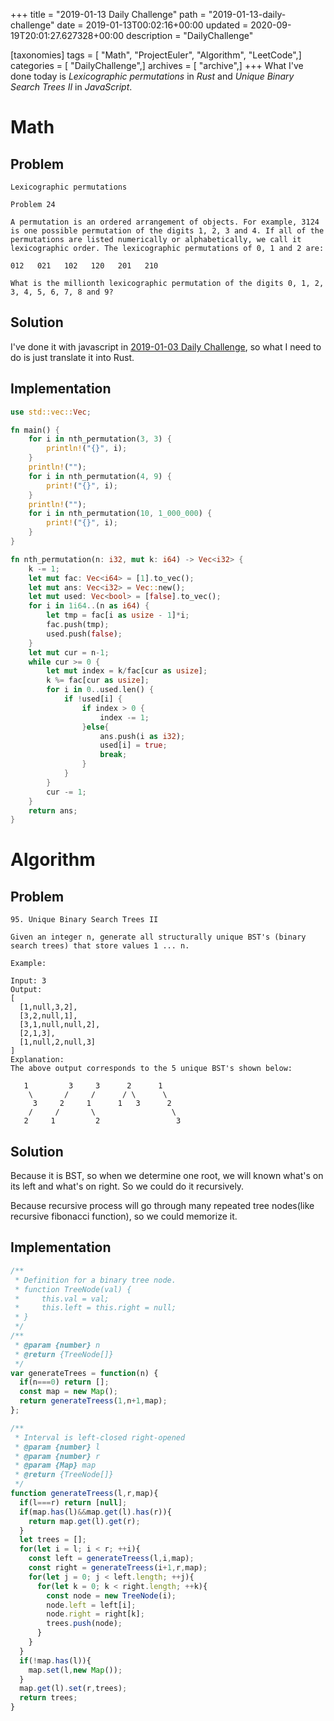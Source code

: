 +++
title = "2019-01-13 Daily Challenge"
path = "2019-01-13-daily-challenge"
date = 2019-01-13T00:02:16+00:00
updated = 2020-09-19T20:01:27.627328+00:00
description = "DailyChallenge"

[taxonomies]
tags = [ "Math", "ProjectEuler", "Algorithm", "LeetCode",]
categories = [ "DailyChallenge",]
archives = [ "archive",]
+++
What I've done today is *Lexicographic permutations* in *Rust* and *Unique Binary Search Trees II* in *JavaScript*.

<!-- more -->

# Math

## Problem

```
Lexicographic permutations

Problem 24 

A permutation is an ordered arrangement of objects. For example, 3124 is one possible permutation of the digits 1, 2, 3 and 4. If all of the permutations are listed numerically or alphabetically, we call it lexicographic order. The lexicographic permutations of 0, 1 and 2 are:

012   021   102   120   201   210

What is the millionth lexicographic permutation of the digits 0, 1, 2, 3, 4, 5, 6, 7, 8 and 9?
```

## Solution

I've done it with javascript in [2019-01-03 Daily Challenge](https://csuwangj.github.io/2019-01-03-Daily-Challenge/), so what I need to do is just translate it into Rust.

## Implementation

```rust
use std::vec::Vec;

fn main() {
    for i in nth_permutation(3, 3) {
        println!("{}", i);
    }
    println!("");
    for i in nth_permutation(4, 9) {
        print!("{}", i);
    }
    println!("");
    for i in nth_permutation(10, 1_000_000) {
        print!("{}", i);
    }
}

fn nth_permutation(n: i32, mut k: i64) -> Vec<i32> {
    k -= 1;
    let mut fac: Vec<i64> = [1].to_vec();
    let mut ans: Vec<i32> = Vec::new();
    let mut used: Vec<bool> = [false].to_vec();
    for i in 1i64..(n as i64) {
        let tmp = fac[i as usize - 1]*i;
        fac.push(tmp);
        used.push(false);
    }
    let mut cur = n-1;
    while cur >= 0 {
        let mut index = k/fac[cur as usize];
        k %= fac[cur as usize];
        for i in 0..used.len() {
            if !used[i] {
                if index > 0 {
                    index -= 1;
                }else{
                    ans.push(i as i32);
                    used[i] = true;
                    break;
                }
            }
        }
        cur -= 1;
    }
    return ans;
}
```

# Algorithm

## Problem

```
95. Unique Binary Search Trees II

Given an integer n, generate all structurally unique BST's (binary search trees) that store values 1 ... n.

Example:

Input: 3
Output:
[
  [1,null,3,2],
  [3,2,null,1],
  [3,1,null,null,2],
  [2,1,3],
  [1,null,2,null,3]
]
Explanation:
The above output corresponds to the 5 unique BST's shown below:

   1         3     3      2      1
    \       /     /      / \      \
     3     2     1      1   3      2
    /     /       \                 \
   2     1         2                 3
```

## Solution

Because it is BST, so when we determine one root, we will known what's on its left and what's on right. So we could do it recursively.

Because recursive process will go through many repeated tree nodes(like recursive fibonacci function), so we could memorize it.

## Implementation

```js
/**
 * Definition for a binary tree node.
 * function TreeNode(val) {
 *     this.val = val;
 *     this.left = this.right = null;
 * }
 */
/**
 * @param {number} n
 * @return {TreeNode[]}
 */
var generateTrees = function(n) {
  if(n===0) return [];
  const map = new Map();
  return generateTreess(1,n+1,map);
};

/**
 * Interval is left-closed right-opened
 * @param {number} l
 * @param {number} r
 * @param {Map} map
 * @return {TreeNode[]}
 */
function generateTreess(l,r,map){
  if(l===r) return [null];
  if(map.has(l)&&map.get(l).has(r)){
    return map.get(l).get(r);
  }
  let trees = [];
  for(let i = l; i < r; ++i){
    const left = generateTreess(l,i,map);
    const right = generateTreess(i+1,r,map);
    for(let j = 0; j < left.length; ++j){
      for(let k = 0; k < right.length; ++k){
        const node = new TreeNode(i);
        node.left = left[i];
        node.right = right[k];
        trees.push(node);
      }
    }
  }
  if(!map.has(l)){
    map.set(l,new Map());
  }
  map.get(l).set(r,trees);
  return trees;
}
```